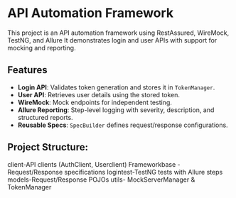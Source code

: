 # API Automation Framework
This project is an API automation framework using RestAssured, WireMock, TestNG, and Allure It demonstrates login and user APIs with support for mocking and reporting.
## Features

- **Login API**: Validates token generation and stores it in `TokenManager`.
- **User API**: Retrieves user details using the stored token.
- **WireMock**: Mock endpoints for independent testing.
- **Allure Reporting**: Step-level logging with severity, description, and structured reports.
- **Reusable Specs**: `SpecBuilder` defines request/response configurations.

## Project Structure:
client-API clients (AuthClient, Userclient)
Frameworkbase - Request/Response specifications
logintest-TestNG tests with Allure steps
models-Request/Response POJOs
utils- MockServerManager & TokenManager

